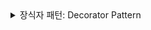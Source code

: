 <details>
  <summary>장식자 패턴: Decorator Pattern</summary>

### 장식자 패턴이란?

장식자 패턴(Decorator Pattern)은 객체의 기능을 동적으로 추가하거나 변경할 수 있는 디자인 패턴입니다. 이 패턴은 기존의 객체에 새로운 기능을 추가하면서도 객체의 구조를 변경하지 않고 유지할 수 있도록 해준다

### 장식자 패턴의 기본 개념

1. 컴포넌트(객체) 인터페이스: 장식자를 적용할 객체의 기본 인터페이스를 정의한다.
2. 구체적인 컴포넌트: 실제로 기능을 구현한 객체
3. 장식자(Decorator): 기능을 추가하거나 변경할 수 있는 클래스 또는 함수이다. 기본 컴포넌트를 래핑(wrapping)하여 새로운 기능을 추가한다


```javascript

// 클래스 정의
class Beverage {
  cost() {
    return 5; // 기본 음료의 가격
  }
}

// 변수에 클래스의 인스턴스를 할당
const myDrink = new Beverage(); // myDrink는 Beverage 클래스의 인스턴스

// 장식자 클래스 정의
class BeverageDecorator {
  constructor(drink) {
    this._drink = drink; // Beverage 인스턴스를 저장
  }

  cost() {
    return this._drink.cost(); // 저장된 Beverage 인스턴스의 cost() 메서드를 호출
  }
}

// 우유 장식자 정의
class MilkDecorator extends BeverageDecorator {
  cost() {
    return super.cost() + 2; // 우유 추가 비용
  }
}

// 사용 예시
const milkDrink = new MilkDecorator(myDrink);
console.log(milkDrink.cost()); // 우유가 추가된 음료의 가격: 7

```


### 자 그럼 여기서 드는 의문!, 그냥 생성한 클래서에서 상속을 하면 되지 굳히 장식자를 만들어서 써야되?

- 장식자 패턴
장식자 패턴은 객체의 기능을 동적으로 추가할 때 사용된다. 이 패턴은 기존 객체의 구조를 변경하지 않고도 새로운 기능을 덧붙일 수 있다. 장식자는 기본 객체를 래핑하여 추가적인 기능을 제공한다.

- 장점
유연성: 기능을 런타임에 동적으로 추가하거나 수정할 수 있다. 기존 객체를 변경하지 않고도 새로운 기능을 덧붙일 수 있다.
조합 가능성: 여러 장식자를 조합하여 다양한 기능을 추가할 수 있다. 예를 들어, 우유와 설탕을 동시에 추가할 수 있다.
코드 재사용: 동일한 기본 객체를 사용하여 다양한 장식자를 적용할 수 있다. 장식자는 기본 객체의 기능을 재사용하면서 추가적인 기능을 더할 수 있다.
단일 책임 원칙: 각 장식자는 하나의 책임만 가지고 있어, 코드의 유지보수가 용이하다.
- 단점
복잡성: 많은 장식자를 조합하면 객체 구조가 복잡해질 수 있다. 복잡한 장식자 체인은 이해하기 어려울 수 있다.
성능: 여러 장식자를 사용할 경우, 메서드 호출이 중첩되어 성능이 저하될 수 있다.
상속
상속은 기본 클래스를 확장하여 새로운 기능이나 속성을 추가하는 방법이다. 상속을 사용하면 기본 클래스의 기능을 그대로 가져와서 추가적인 기능을 구현할 수 있다.

- 장점
간단함: 기본 클래스에서 새로운 클래스를 확장하여 기능을 추가하는 것이 직관적이고 간단하다.
명확한 관계: 상속 구조는 클래스 간의 관계를 명확하게 나타낸다. 기본 클래스와 자식 클래스 간의 관계가 직관적이다.

- 단점
강한 결합: 자식 클래스는 부모 클래스에 강하게 결합되어 있어, 부모 클래스의 변경이 자식 클래스에 영향을 미칠 수 있다.
상속 계층의 복잡성: 깊은 상속 계층은 코드의 복잡성을 증가시키고, 유지보수에 어려움을 줄 수 있다.
다중 상속 문제: 자바스크립트는 다중 상속을 지원하지 않으며, 복잡한 상속 구조를 사용하는 것은 문제를 일으킬 수 있다.
선택의 기준
- 장식자 패턴을 사용할 때:

1. 기능을 동적으로 추가하거나 수정하고 싶을 때.
2. 여러 기능을 조합하여 사용할 때.
3. 객체의 구조를 변경하지 않고도 기능을 확장하고 싶을 때.
- 상속을 사용할 때:

1. 기본 클래스의 기능을 확장하거나 변경하고 싶을 때.
2. 클래스 간의 명확한 상속 관계를 표현하고 싶을 때.
3. 상속 계층이 간단하고, 클래스 간의 관계가 명확할 때.


### 장식자 패턴 사용
```javascript
// 기본 음료 클래스
class Drink {
  cost() {
    return 5; // 기본 음료의 가격
  }

  description() {
    return "Basic Drink"; // 기본 음료의 설명
  }
}

// 장식자 기본 클래스
class DrinkDecorator {
  constructor(drink) {
    this._drink = drink; // Drink 인스턴스를 저장
  }

  cost() {
    return this._drink.cost(); // 기본 음료의 cost() 메서드를 호출
  }

  description() {
    return this._drink.description(); // 기본 음료의 description() 메서드를 호출
  }
}

// 우유 장식자
class MilkDecorator extends DrinkDecorator {
  cost() {
    return super.cost() + 2; // 기본 음료 가격에 우유 추가 비용을 더함
  }

  description() {
    return `${super.description()} with Milk`; // 기본 설명에 우유 추가
  }
}

// 설탕 장식자
class SugarDecorator extends DrinkDecorator {
  cost() {
    return super.cost() + 1; // 기본 음료 가격에 설탕 추가 비용을 더함
  }

  description() {
    return `${super.description()} with Sugar`; // 기본 설명에 설탕 추가
  }
}

// 사용 예시
const myDrink = new Drink(); // 기본 음료 객체 생성
const milkDrink = new MilkDecorator(myDrink); // 우유를 추가한 음료
const sugarMilkDrink = new SugarDecorator(milkDrink); // 설탕과 우유가 추가된 음료

console.log(sugarMilkDrink.cost()); // 8 (기본 가격 5 + 우유 2 + 설탕 1)
console.log(sugarMilkDrink.description()); // "Basic Drink with Milk with Sugar"
```

### 상속
```javascript
// 기본 음료 클래스
class Drink {
  cost() {
    return 5; // 기본 음료의 가격
  }

  description() {
    return "Basic Drink"; // 기본 음료의 설명
  }
}

// 우유가 추가된 음료 클래스
class MilkDrink extends Drink {
  cost() {
    return super.cost() + 2; // 기본 음료 가격에 우유 추가 비용을 더함
  }

  description() {
    return `${super.description()} with Milk`; // 기본 설명에 우유 추가
  }
}

// 설탕이 추가된 음료 클래스
class SugarMilkDrink extends MilkDrink {
  cost() {
    return super.cost() + 1; // 우유가 추가된 음료 가격에 설탕 추가 비용을 더함
  }

  description() {
    return `${super.description()} with Sugar`; // 우유가 추가된 설명에 설탕 추가
  }
}

// 사용 예시
const sugarMilkDrink = new SugarMilkDrink(); // 설탕과 우유가 추가된 음료

console.log(sugarMilkDrink.cost()); // 8 (기본 가격 5 + 우유 2 + 설탕 1)
console.log(sugarMilkDrink.description()); // "Basic Drink with Milk with Sugar"
```

</details>
